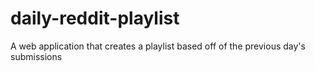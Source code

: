 # daily-reddit-playlist
A web application that creates a playlist based off of the previous day's submissions
